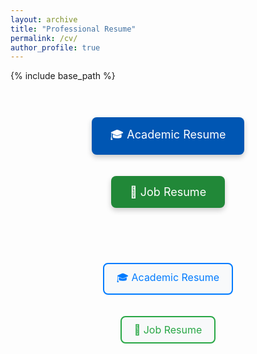 ```yaml
---
layout: archive
title: "Professional Resume"
permalink: /cv/
author_profile: true
---
```





{% include base_path %}



<div style="text-align: center; padding: 20px;">

  <a href="https://kantrum.github.io/huangjiongtao.github.io/publication/academic-cv" 
     style="background-color: #0056b3; /* Darker Blue */
            color: white;
            padding: 15px 30px;
            margin: 10px;
            font-size: 18px;
            text-decoration: none;
            display: inline-block;
            border-radius: 8px;
            box-shadow: 0 4px 8px rgba(0, 0, 0, 0.2);
            transition: background-color 0.3s ease, box-shadow 0.3s ease;">
    🎓 Academic Resume
  </a>

  <a href="https://kantrum.github.io/huangjiongtao.github.io/publication/job-cv" 
     style="background-color: #218838; /* Darker Green */
            color: white;
            padding: 15px 30px;
            margin: 10px;
            font-size: 18px;
            text-decoration: none;
            display: inline-block;
            border-radius: 8px;
            box-shadow: 0 4px 8px rgba(0, 0, 0, 0.2);
            transition: background-color 0.3s ease, box-shadow 0.3s ease;">
    💼 Job Resume
  </a>

</div>



<div style="text-align: center; padding: 20px;">

  <a href="https://kantrum.github.io/huangjiongtao.github.io/publication/academic-cv" 
     style="background-color: #f8f9fa; /* Very Light Grey */
            color: #007bff; /* Blue */
            padding: 10px 20px;
            margin: 10px;
            font-size: 16px;
            text-decoration: none;
            display: inline-block;
            border: 2px solid #007bff; /* Blue Border */
            border-radius: 8px;
            transition: background-color 0.3s, color 0.3s;">
    🎓 Academic Resume
  </a>

  <a href="https://kantrum.github.io/huangjiongtao.github.io/publication/job-cv" 
     style="background-color: #f8f9fa; /* Very Light Grey */
            color: #28a745; /* Green */
            padding: 10px 20px;
            margin: 10px;
            font-size: 16px;
            text-decoration: none;
            display: inline-block;
            border: 2px solid #28a745; /* Green Border */
            border-radius: 8px;
            transition: background-color 0.3s, color 0.3s;">
    💼 Job Resume
  </a>

</div>


